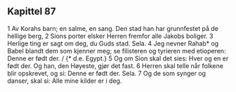 ## Kapittel 87

1 Av Korahs barn; en salme, en sang. Den stad han har grunnfestet på de hellige berg,
2 Sions porter elsker Herren fremfor alle Jakobs boliger.
3 Herlige ting er sagt om deg, du Guds stad. Sela.
4 Jeg nevner Rahab* og Babel blandt dem som kjenner meg; se filisteren og tyrieren med etioperen: Denne er født der. / {* d.e. Egypt.}
5 Og om Sion skal det sies: Hver og en er født der. Og han, den Høyeste, gjør det fast.
6 Herren skal telle når folkene blir opskrevet, og si: Denne er født der. Sela.
7 Og de som synger og danser, skal si: Alle mine kilder er i deg.
